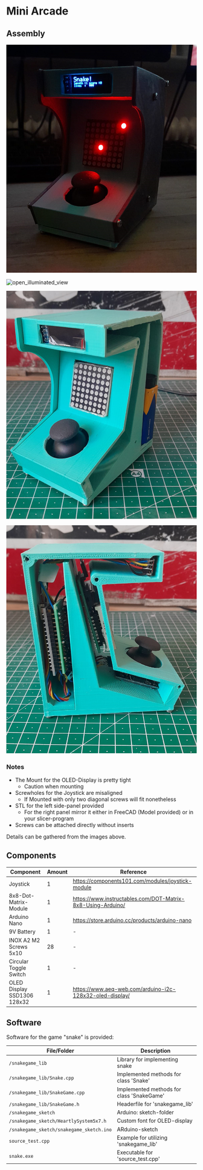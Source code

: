 # Mini Arcade
## Assembly

[![illuminated_view](https://github.com/sklf81/Mini-Arcade/blob/master/images/png/final_view.png)](https://github.com/sklf81/Mini-Arcade/blob/master/images/png/final_view.png)

![open_illuminated_view]((https://github.com/sklf81/Mini-Arcade/blob/main/images/png/illuminated_view.png))

![battery_view](https://github.com/sklf81/Mini-Arcade/blob/master/images/png/battery_view.png)

![open_side_view](https://github.com/sklf81/Mini-Arcade/blob/master/images/png/open_side.png)

### Notes
- The Mount for the OLED-Display is pretty tight
  - Caution when mounting
- Screwholes for the Joystick are misaligned
  - If Mounted with only two diagonal screws will fit nonetheless
- STL for the left side-panel provided
  - For the right panel mirror it either in FreeCAD (Model provided) or in your slicer-program
- Screws can be attached directly without inserts

Details can be gathered from the images above.

## Components 
| Component | Amount | Reference |
|-----------|--------|-----------|
| Joystick  | 1      | https://components101.com/modules/joystick-module |
| 8x8-Dot-Matrix-Module | 1 | https://www.instructables.com/DOT-Matrix-8x8-Using-Arduino/ |
| Arduino Nano | 1 | https://store.arduino.cc/products/arduino-nano |
| 9V Battery | 1 | - |
| INOX A2 M2 Screws 5x10 | 28 | - |
| Circular Toggle Switch | 1 | - |
| OLED Display SSD1306 128x32 | 1 | https://www.aeq-web.com/arduino-i2c-128x32-oled-display/|


## Software
Software for the game "snake" is provided:

|	File/Folder	|	Description	|	
|---|---|
|`/snakegame_lib`| Library for implementing snake |
|`/snakegame_lib/Snake.cpp`| Implemented methods for class 'Snake' |
|`/snakegame_lib/SnakeGame.cpp`| Implemented methods for class 'SnakeGame' |
|`/snakegame_lib/SnakeGame.h`| Headerfile for 'snakegame_lib' |
|`/snakegame_sketch` | Arduino: sketch-folder |
|`/snakegame_sketch/HeartlySystem5x7.h`| Custom font for OLED-display |
|`/snakegame_sketch/snakegame_sketch.ino`| ARduino-sketch |
|`source_test.cpp`| Example for utilizing 'snakegame_lib' |
|`snake.exe` | Executable for 'source_test.cpp' |
